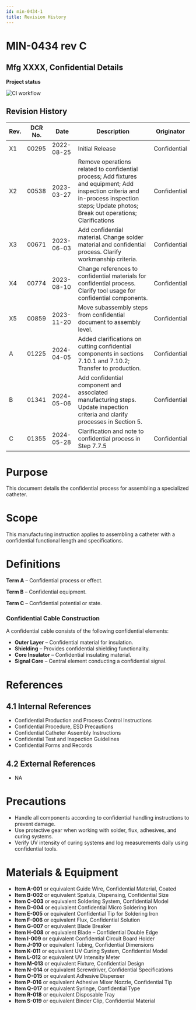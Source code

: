 ```yaml
---
id: min-0434-1
title: Revision History
---
```


# MIN-0434 rev C

## Mfg XXXX, Confidential Details

**Project status**

![CI workflow](https://github.com/ipavlic/apex-fp/actions/workflows/ci.yml/badge.svg)

## Revision History

| Rev. | DCR No. | Date       | Description                                                                                       | Originator     |
|------|---------|------------|---------------------------------------------------------------------------------------------------|----------------|
| X1   | 00295   | 2022-08-25 | Initial Release                                                                                   | Confidential   |
| X2   | 00538   | 2023-03-27 | Remove operations related to confidential process; Add fixtures and equipment; Add inspection criteria and in-process inspection steps; Update photos; Break out operations; Clarifications | Confidential   |
| X3   | 00671   | 2023-06-03 | Add confidential material. Change solder material and confidential process. Clarify workmanship criteria. | Confidential   |
| X4   | 00774   | 2023-08-10 | Change references to confidential materials for confidential process. Clarify tool usage for confidential components. | Confidential   |
| X5   | 00859   | 2023-11-20 | Move subassembly steps from confidential document to assembly level.                              | Confidential   |
| A    | 01225   | 2024-04-05 | Added clarifications on cutting confidential components in sections 7.10.1 and 7.10.2; Transfer to production. | Confidential   |
| B    | 01341   | 2024-05-06 | Add confidential component and associated manufacturing steps. Update inspection criteria and clarify processes in Section 5. | Confidential   |
| C    | 01355   | 2024-05-28 | Clarification and note to confidential process in Step 7.7.5                                      | Confidential   |

# Purpose

This document details the confidential process for assembling a specialized catheter.

# Scope

This manufacturing instruction applies to assembling a catheter with a confidential functional length and specifications.

# Definitions

**Term A** – Confidential process or effect.

**Term B** – Confidential equipment.

**Term C** – Confidential potential or state.

### Confidential Cable Construction
A confidential cable consists of the following confidential elements:

- **Outer Layer** – Confidential material for insulation.
- **Shielding** – Provides confidential shielding functionality.
- **Core Insulator** – Confidential insulating material.
- **Signal Core** – Central element conducting a confidential signal.

# References

## 4.1 Internal References
- Confidential Production and Process Control Instructions
- Confidential Procedure, ESD Precautions
- Confidential Catheter Assembly Instructions
- Confidential Test and Inspection Guidelines
- Confidential Forms and Records

## 4.2 External References
- NA

# Precautions

- Handle all components according to confidential handling instructions to prevent damage.
- Use protective gear when working with solder, flux, adhesives, and curing systems.
- Verify UV intensity of curing systems and log measurements daily using confidential tools.

# Materials & Equipment

- **Item A-001** or equivalent Guide Wire, Confidential Material, Coated
- **Item B-002** or equivalent Spatula, Dispensing, Confidential Size
- **Item C-003** or equivalent Soldering System, Confidential Model
- **Item D-004** or equivalent Confidential Micro Soldering Iron
- **Item E-005** or equivalent Confidential Tip for Soldering Iron
- **Item F-006** or equivalent Flux, Confidential Solution
- **Item G-007** or equivalent Blade Breaker
- **Item H-008** or equivalent Blade – Confidential Double Edge
- **Item I-009** or equivalent Confidential Circuit Board Holder
- **Item J-010** or equivalent Tubing, Confidential Dimensions
- **Item K-011** or equivalent UV Curing System, Confidential Model
- **Item L-012** or equivalent UV Intensity Meter
- **Item M-013** or equivalent Fixture, Confidential Design
- **Item N-014** or equivalent Screwdriver, Confidential Specifications
- **Item O-015** or equivalent Adhesive Dispenser
- **Item P-016** or equivalent Adhesive Mixer Nozzle, Confidential Tip
- **Item Q-017** or equivalent Syringe, Confidential Type
- **Item R-018** or equivalent Disposable Tray
- **Item S-019** or equivalent Binder Clip, Confidential Material
